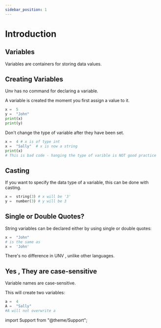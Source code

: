 ```yaml
---
sidebar_position: 1
---
```


# Introduction

## Variables

Variables are containers for storing data values.

## Creating Variables

Unv has no command for declaring a variable.

A variable is created the moment you first assign a value to it.

```py {1,2}
x =  5
y =  "John"
print(x)
print(y)
```

Don't change the type of variable after they have been set.

```py {2}
x =  4 # x is of type int
x =  "Sally"  # x is now a string
print(x)
# This is bad code - hanging the type of varible is NOT good practice
```

## Casting

If you want to specify the data type of a variable, this can be done with casting.

```py
x =  string(3) # x will be '3'
y =  number(3) # y will be 3
```

<!--
## Get the Type

You can get the data type of a variable with the `type()` function.

```py
import print from 'standard'

x =  5
y =  "John"
print(type(x))
print(type(y))
```
-->

## Single or Double Quotes?

String variables can be declared either by using single or double quotes:

```py {1,3}
x =  "John"
# is the same as
x =  'John'
```
There's no difference in UNV , unlike other languages.

## Yes , They are case-sensitive

Variable names are case-sensitive.

This will create two variables:

```py
a =  4
A =  "Sally"
#A will not overwrite a
```

import Support from "@theme/Support";

<Support py js/>
